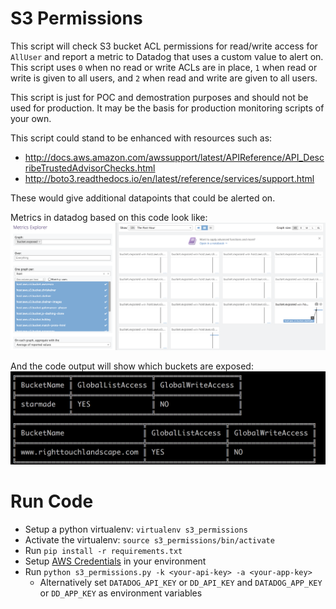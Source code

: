 # S3 Permissions
This script will check S3 bucket ACL permissions for read/write access for
`AllUser` and report a metric to Datadog that uses a custom value to alert on.
This script uses `0` when no read or write ACLs are in place, `1` when read or
write is given to all users, and `2` when read and write are given to all users.

This script is just for POC and demostration purposes and should not be used for
production. It may be the basis for production monitoring scripts of your own.

This script could stand to be enhanced with resources such as:
- http://docs.aws.amazon.com/awssupport/latest/APIReference/API_DescribeTrustedAdvisorChecks.html
- http://boto3.readthedocs.io/en/latest/reference/services/support.html

These would give additional datapoints that could be alerted on.

Metrics in datadog based on this code look like:
![metrics](metrics.png)

And the code output will show which buckets are exposed:
![output](output.png)

# Run Code
- Setup a python virtualenv: `virtualenv s3_permissions`
- Activate the virtualenv: `source s3_permissions/bin/activate`
- Run `pip install -r requirements.txt`
- Setup [AWS Credentials](http://boto3.readthedocs.io/en/latest/guide/configuration.html)
  in your environment
- Run `python s3_permissions.py -k <your-api-key> -a <your-app-key>`
  - Alternatively set `DATADOG_API_KEY` or `DD_API_KEY` and `DATADOG_APP_KEY` or
    `DD_APP_KEY` as environment variables
